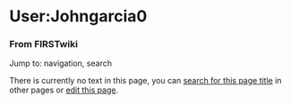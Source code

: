 

# User:Johngarcia0

### From FIRSTwiki

Jump to: navigation, search

There is currently no text in this page, you can [search for this page
title](/index.php/Special:Search/Johngarcia0 "Special:Search/Johngarcia0" ) in
other pages or [edit this
page](http://www.firstwiki.net/index.php?title=User:Johngarcia0&action=edit
"http://www.firstwiki.net/index.php?title=User:Johngarcia0&action=edit" ).

